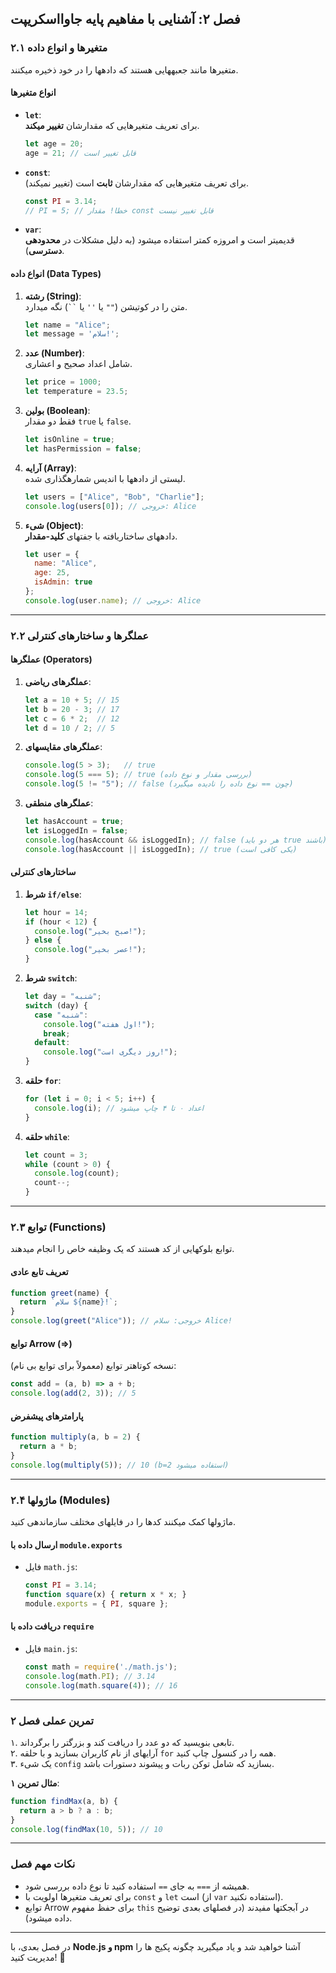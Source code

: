 **فصل ۲: آشنایی با مفاهیم پایه جاوااسکریپت**  
---

### **۲.۱ متغیرها و انواع داده**  
متغیرها مانند جعبههایی هستند که دادهها را در خود ذخیره میکنند.  
#### **انواع متغیرها**  
- **`let`**:  
  برای تعریف متغیرهایی که مقدارشان **تغییر میکند**.  
  ```javascript
  let age = 20;
  age = 21; // قابل تغییر است
  ```
  
- **`const`**:  
  برای تعریف متغیرهایی که مقدارشان **ثابت** است (تغییر نمیکند).  
  ```javascript
  const PI = 3.14;
  // PI = 5; // خطا! مقدار const قابل تغییر نیست
  ```
  
- **`var`**:  
  قدیمیتر است و امروزه کمتر استفاده میشود (به دلیل مشکلات در **محدودهی دسترسی**).

#### **انواع داده (Data Types)**  
1. **رشته (String)**:  
   متن را در کوتیشن (`""` یا `''` یا ` `` `) نگه میدارد.  
   ```javascript
   let name = "Alice";
   let message = 'سلام!';
   ```
   
2. **عدد (Number)**:  
   شامل اعداد صحیح و اعشاری.  
   ```javascript
   let price = 1000;
   let temperature = 23.5;
   ```
   
3. **بولین (Boolean)**:  
   فقط دو مقدار `true` یا `false`.  
   ```javascript
   let isOnline = true;
   let hasPermission = false;
   ```
   
4. **آرایه (Array)**:  
   لیستی از دادهها با اندیس شمارهگذاری شده.  
   ```javascript
   let users = ["Alice", "Bob", "Charlie"];
   console.log(users[0]); // خروجی: Alice
   ```
   
5. **شیء (Object)**:  
   دادههای ساختاریافته با جفتهای **کلید-مقدار**.  
   ```javascript
   let user = {
     name: "Alice",
     age: 25,
     isAdmin: true
   };
   console.log(user.name); // خروجی: Alice
   ```

---

### **۲.۲ عملگرها و ساختارهای کنترلی**  
#### **عملگرها (Operators)**  
1. **عملگرهای ریاضی**:  
   ```javascript
   let a = 10 + 5; // 15
   let b = 20 - 3; // 17
   let c = 6 * 2;  // 12
   let d = 10 / 2; // 5
   ```
   
2. **عملگرهای مقایسهای**:  
   ```javascript
   console.log(5 > 3);   // true
   console.log(5 === 5); // true (بررسی مقدار و نوع داده)
   console.log(5 != "5"); // false (چون == نوع داده را نادیده میگیرد)
   ```
   
3. **عملگرهای منطقی**:  
   ```javascript
   let hasAccount = true;
   let isLoggedIn = false;
   console.log(hasAccount && isLoggedIn); // false (هر دو باید true باشند)
   console.log(hasAccount || isLoggedIn); // true (یکی کافی است)
   ```

#### **ساختارهای کنترلی**  
1. **شرط `if/else`**:  
   ```javascript
   let hour = 14;
   if (hour < 12) {
     console.log("صبح بخیر!");
   } else {
     console.log("عصر بخیر!");
   }
   ```
   
2. **شرط `switch`**:  
   ```javascript
   let day = "شنبه";
   switch (day) {
     case "شنبه":
       console.log("اول هفته!");
       break;
     default:
       console.log("روز دیگری است!");
   }
   ```
   
3. **حلقه `for`**:  
   ```javascript
   for (let i = 0; i < 5; i++) {
     console.log(i); // اعداد ۰ تا ۴ چاپ میشود
   }
   ```
   
4. **حلقه `while`**:  
   ```javascript
   let count = 3;
   while (count > 0) {
     console.log(count);
     count--;
   }
   ```

---

### **۲.۳ توابع (Functions)**  
توابع بلوکهایی از کد هستند که یک وظیفه خاص را انجام میدهند.  

#### **تعریف تابع عادی**  
```javascript
function greet(name) {
  return `سلام ${name}!`;
}
console.log(greet("Alice")); // خروجی: سلام Alice!
```

#### **توابع Arrow (=>)**  
نسخه کوتاهتر توابع (معمولاً برای توابع بی نام):  
```javascript
const add = (a, b) => a + b;
console.log(add(2, 3)); // 5
```

#### **پارامترهای پیشفرض**  
```javascript
function multiply(a, b = 2) {
  return a * b;
}
console.log(multiply(5)); // 10 (b=2 استفاده میشود)
```

---

### **۲.۴ ماژولها (Modules)**  
ماژولها کمک میکنند کدها را در فایلهای مختلف سازماندهی کنید.  

#### **ارسال داده با `module.exports`**  
- فایل `math.js`:  
  ```javascript
  const PI = 3.14;
  function square(x) { return x * x; }
  module.exports = { PI, square };
  ```

#### **دریافت داده با `require`**  
- فایل `main.js`:  
  ```javascript
  const math = require('./math.js');
  console.log(math.PI); // 3.14
  console.log(math.square(4)); // 16
  ```

---

### **تمرین عملی فصل ۲**  
۱. تابعی بنویسید که دو عدد را دریافت کند و بزرگتر را برگرداند.  
۲. آرایهای از نام کاربران بسازید و با حلقه `for` همه را در کنسول چاپ کنید.  
۳. یک شیء `config` بسازید که شامل توکن ربات و پیشوند دستورات باشد.  

**مثال تمرین ۱**:  
```javascript
function findMax(a, b) {
  return a > b ? a : b;
}
console.log(findMax(10, 5)); // 10
```

---

### **نکات مهم فصل**  
- همیشه از `===` به جای `==` استفاده کنید تا نوع داده بررسی شود.  
- برای تعریف متغیرها اولویت با `const` و `let` است (از `var` استفاده نکنید).  
- توابع Arrow برای حفظ مفهوم `this` در آبجکتها مفیدند (در فصلهای بعدی توضیح داده میشود).  

---

در فصل بعدی، با **Node.js و npm** آشنا خواهید شد و یاد میگیرید چگونه پکیج ها را مدیریت کنید! 🚀